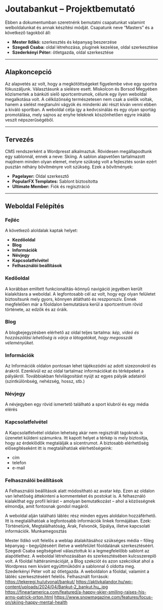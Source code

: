 # Joutabankut – Projektbemutató
Ebben a dokumentumban szeretnénk bemutatni csapatunkat valamint welboldalunkat és annak készítési módját. 
Csapatunk neve “Masters” és a következő tagokból áll: 

- **Mester Ildikó:** szerkesztés és képanyag beszerzése
- **Szegedi Csaba:** oldal létrehozása, pluginek kezelése, oldal szerkesztése
- **Szederkényi Péter:** ötletgazda, oldal szerkesztése
---

## Alapkoncepció
Az alapvetés az volt, hogy a megkötöttségeket figyelembe véve egy sportra fókuszáljunk. Választásunk a síelésre esett. 
Miskolcon és Borsod Megyében közismertek a bánkúti síelő sportcentrumok, célunk egy ilyen weboldal megalkotása volt.
A célközönség természetesen nem csak a síelők voltak, hanem a síelést megtanulni vágyók és mindenki aki részt kíván venni ebben a kiváló sportban.
A weboldal célja így a kedvcsinálás és egy olyan sportág promotálása, mely sajnos az enyhe teleknek köszönhetően egyre inkább veszít népszerűségéből.

---
## Tervezés
CMS rendszerként a Wordpresst alkalmaztuk. Rövidesen megállapodtunk egy sablonnál, ennek a neve: Skiing.
A sablon alapvetően tartalmazott majdnem minden olyan elemet, melyre szükség volt a fejlesztés során ezért pusztán néhány bővítményre volt szükség. 
Ezek a bővítmények: 
- **Pagelayer:** Oldal szerkesztő
- **PopularFX Templates:** Sablont biztosította
- **Ultimate Member:** Fiók és regisztráció

---
## Weboldal Felépítés
### Fejléc 
A következő aloldalak kaptak helyet: 
- **Kezdőoldal**
- **Blog**
- **Információk**
- **Névjegy**
- **Kapcsolatfelvétel**
- **Felhasználói beállítások** 

### Kedőoldal
A korábban említett funkcionalitás-könnyű navigáció jegyében került kialakításra a weboldal. A legfontosabb cél az volt, hogy egy olyan felületet biztosítsunk mely gyors, könnyen átlátható és reszponszív. Ennek megfelelően már a főoldalon bemutatásra kerül a sportcentrum rövid története, az edzők és az óráik.

### Blog
A blogbejegyzésben elérhető az oldal teljes tartalma: _kép, videó és hozzászólási lehetőség is várja a látogatókat, hogy megosszák véleményüket._

### Információk
Az Információk oldalon pontosan lehet tájékozódni az adott sízezonokról és árakról. Ezenkívül ez az oldal tartalmaz információkat és térképeket a pályákról. Továbbiakban felvilágosítást nyújt az egyes pályák adatairól (szintkülönbség, nehézség, hossz, stb.) 

### Névjegy
A névjegyben egy rövid ismertető található a sport klubról és egy média elérés

### Kapcsolatfelvétel
A Kapcsolatfelvétel oldalon lehetség akár nem regisztrált tagoknak is üzenetet küldeni számunkra. Itt kapott helyet a térkép is mely biztosítja, hogy az érdeklődők megtalálják a sícentrumot. A biztosabb elérhetőség elősegítéseként itt is megtalálhatóak elérhetőségeink:
- cím 
- telefon
- e-mail 

### Felhasználói beállítások
A Felhasználói beállítások alatt módosítható az avatar kép. Ezen az oldalon van lehetőség áttekinteni a kommenteket és postokat is. A felhasználó kialakíthat egy profil leírást – amolyan bemutatkozást – ahol a közösségnek elmondja, amit fontosnak gondol magáról. 

A weboldal alján található lábléc rész minden egyes aloldalon hozzáférhető. Itt is megtalálhatóak a legfontosabb információk linkek formájában. Ezek: Történetünk, Megtalálhatóság, Árak, Felvonók, Sípálya, illetve kapcsolati információk. 
Munkamegosztás

Mester Ildikó volt felelős a weblap átalakításához szükséges média – főleg képanyag – begyűjtéséért illetve a webfelület főoldalának szerkesztéséért. 
Szegedi Csaba segítségével választottuk ki a legmegfelelőbb sablont az alapötlethez. A weboldal létrehozásában és szerkesztésében kulcsszereplő volt. A főoldal háttéranimációját, a Blog szekciót és azon szekciókat ahol a Wordpress nem kívánt együttműködni a sablonnal ő oldotta meg. 
Szederkényi Péter volt az ötletgazda. A weboldalon a főoldal, valamint a lábléc szerkesztéséért felelős.
Felhasznált források: 
https://tekeregj.hu/utvonal/bankut/
https://aktivkalandor.hu/wp-content/uploads/2024/04/Bankut-2_bankut.hu_.jpg
https://fineartamerica.com/featured/a-happy-skier-smiling-raises-his-arms-patrick-orton.html
https://www.snowmagazine.com/features/focus-on/skiing-happy-mental-health

